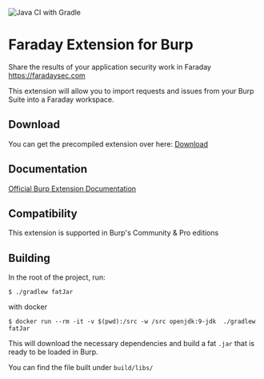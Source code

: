 ![Java CI with Gradle](https://github.com/infobyte/faraday_burp/workflows/Java%20CI%20with%20Gradle/badge.svg?branch=master)
# Faraday Extension for Burp

Share the results of your application security work in Faraday https://faradaysec.com

This extension will allow you to import requests and issues from your Burp Suite
into a Faraday workspace.


## Download  
You can get the precompiled extension over here:
[Download](https://github.com/infobyte/faraday_burp/releases/latest)

## Documentation
[Official Burp Extension Documentation](https://support.faradaysec.com/portal/kb/articles/https-support-faradaysec-com-portal-kb-articles-burp-plugin)

## Compatibility
This extension is supported in Burp's Community & Pro editions

## Building

In the root of the project, run:
```shell
$ ./gradlew fatJar
```
with docker
```shell
$ docker run --rm -it -v $(pwd):/src -w /src openjdk:9-jdk  ./gradlew fatJar
```  
This will download the necessary dependencies and build a fat `.jar` that is ready to be loaded in Burp.

You can find the file built under `build/libs/`

